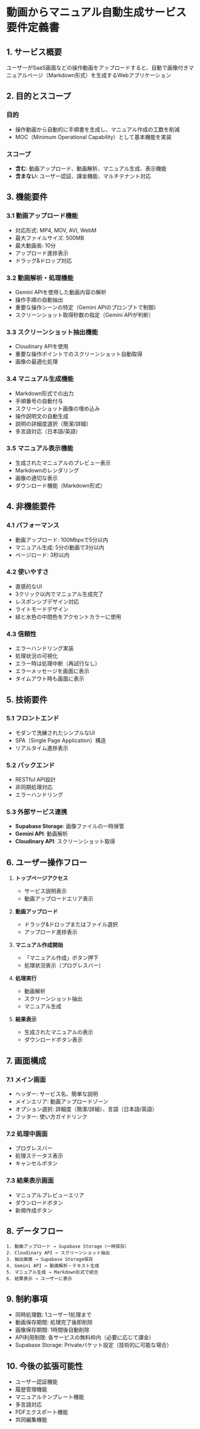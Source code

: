 # 動画からマニュアル自動生成サービス 要件定義書

## 1. サービス概要
ユーザーがSaaS画面などの操作動画をアップロードすると、自動で画像付きマニュアルページ（Markdown形式）を生成するWebアプリケーション

## 2. 目的とスコープ
### 目的
- 操作動画から自動的に手順書を生成し、マニュアル作成の工数を削減
- MOC（Minimum Operational Capability）として基本機能を実装

### スコープ
- **含む**: 動画アップロード、動画解析、マニュアル生成、表示機能
- **含まない**: ユーザー認証、課金機能、マルチテナント対応

## 3. 機能要件

### 3.1 動画アップロード機能
- 対応形式: MP4, MOV, AVI, WebM
- 最大ファイルサイズ: 500MB
- 最大動画長: 10分
- アップロード進捗表示
- ドラッグ&ドロップ対応

### 3.2 動画解析・処理機能
- Gemini APIを使用した動画内容の解析
- 操作手順の自動抽出
- 重要な操作シーンの特定（Gemini APIのプロンプトで制御）
- スクリーンショット取得秒数の指定（Gemini APIが判断）

### 3.3 スクリーンショット抽出機能
- Cloudinary APIを使用
- 重要な操作ポイントでのスクリーンショット自動取得
- 画像の最適化処理

### 3.4 マニュアル生成機能
- Markdown形式での出力
- 手順番号の自動付与
- スクリーンショット画像の埋め込み
- 操作説明文の自動生成
- 説明の詳細度選択（簡潔/詳細）
- 多言語対応（日本語/英語）

### 3.5 マニュアル表示機能
- 生成されたマニュアルのプレビュー表示
- Markdownのレンダリング
- 画像の適切な表示
- ダウンロード機能（Markdown形式）

## 4. 非機能要件

### 4.1 パフォーマンス
- 動画アップロード: 100Mbpsで5分以内
- マニュアル生成: 5分の動画で3分以内
- ページロード: 3秒以内

### 4.2 使いやすさ
- 直感的なUI
- 3クリック以内でマニュアル生成完了
- レスポンシブデザイン対応
- ライトモードデザイン
- 緑と水色の中間色をアクセントカラーに使用

### 4.3 信頼性
- エラーハンドリング実装
- 処理状況の可視化
- エラー時は処理中断（再試行なし）
- エラーメッセージを画面に表示
- タイムアウト時も画面に表示

## 5. 技術要件

### 5.1 フロントエンド
- モダンで洗練されたシンプルなUI
- SPA（Single Page Application）構造
- リアルタイム進捗表示

### 5.2 バックエンド
- RESTful API設計
- 非同期処理対応
- エラーハンドリング

### 5.3 外部サービス連携
- **Supabase Storage**: 画像ファイルの一時保管
- **Gemini API**: 動画解析
- **Cloudinary API**: スクリーンショット取得

## 6. ユーザー操作フロー

1. **トップページアクセス**
   - サービス説明表示
   - 動画アップロードエリア表示

2. **動画アップロード**
   - ドラッグ&ドロップまたはファイル選択
   - アップロード進捗表示

3. **マニュアル作成開始**
   - 「マニュアル作成」ボタン押下
   - 処理状況表示（プログレスバー）

4. **処理実行**
   - 動画解析
   - スクリーンショット抽出
   - マニュアル生成

5. **結果表示**
   - 生成されたマニュアルの表示
   - ダウンロードボタン表示

## 7. 画面構成

### 7.1 メイン画面
- ヘッダー: サービス名、簡単な説明
- メインエリア: 動画アップロードゾーン
- オプション選択: 詳細度（簡潔/詳細）、言語（日本語/英語）
- フッター: 使い方ガイドリンク

### 7.2 処理中画面
- プログレスバー
- 処理ステータス表示
- キャンセルボタン

### 7.3 結果表示画面
- マニュアルプレビューエリア
- ダウンロードボタン
- 新規作成ボタン

## 8. データフロー

```
1. 動画アップロード → Supabase Storage（一時保存）
2. Cloudinary API → スクリーンショット抽出
3. 抽出画像 → Supabase Storage保存
4. Gemini API → 動画解析・テキスト生成
5. マニュアル生成 → Markdown形式で統合
6. 結果表示 → ユーザーに表示
```

## 9. 制約事項

- 同時処理数: 1ユーザー1処理まで
- 動画保存期間: 処理完了後即削除
- 画像保存期間: 1時間後自動削除
- API利用制限: 各サービスの無料枠内（必要に応じて課金）
- Supabase Storage: Privateバケット設定（技術的に可能な場合）

## 10. 今後の拡張可能性

- ユーザー認証機能
- 履歴管理機能
- マニュアルテンプレート機能
- 多言語対応
- PDFエクスポート機能
- 共同編集機能